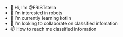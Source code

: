- 👋 Hi, I’m @FRISTstella
- 👀 I’m interested in robots
- 🌱 I’m currently learning kotlin
- 💞️ I’m looking to collaborate on classified infomation
- 📫 How to reach me classified infomation

<!---
FRISTstella/FRISTstella is a ✨ special ✨ repository because its `README.md` (this file) appears on your GitHub profile.
You can click the Preview link to take a look at your changes.
--->
